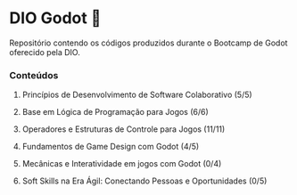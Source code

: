 # DIO Godot 🤖


Repositório contendo os códigos produzidos durante o Bootcamp de Godot oferecido pela DIO.

### Conteúdos

1. Princípios de Desenvolvimento de Software Colaborativo (5/5)

2. Base em Lógica de Programação para Jogos (6/6)

3. Operadores e Estruturas de Controle para Jogos (11/11)

4. Fundamentos de Game Design com Godot (4/5)

5. Mecânicas e Interatividade em jogos com Godot (0/4)

6. Soft Skills na Era Ágil: Conectando Pessoas e Oportunidades (0/5)